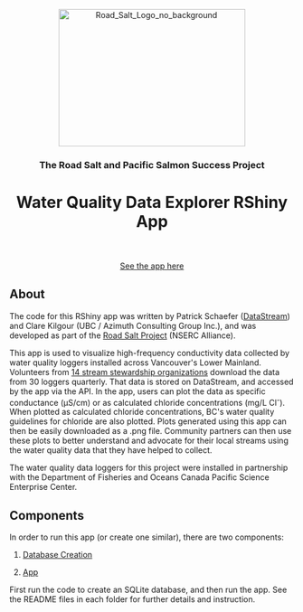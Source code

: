 <p align="center">
<img width="330" height="243" alt="Road_Salt_Logo_no_background" src="https://github.com/user-attachments/assets/ce0bc499-e2bb-44fa-aa2b-e190f03c90b6" />
</p>
<h3 align="center">The Road Salt and Pacific Salmon Success Project</h3>
<h1 align="center">
  <a>Water Quality Data Explorer RShiny App</a>
  <br><br>
  </h1>
<p align="center">
  <a href="https://psecengagement.shinyapps.io/WaterQualityRShinyApp/">
    See the app here
  </a>
</p>

<h2>About</h2>
<p>
The code for this RShiny app was written by Patrick Schaefer (<a href="https://datastream.org/en-ca/">DataStream</a>) and Clare Kilgour (UBC / Azimuth Consulting Group Inc.), and was developed as part of the <a href = "https://www.theroadsaltproject.com">Road Salt Project</a> (NSERC Alliance).

This app is used to visualize high-frequency conductivity data collected by water quality loggers installed across Vancouver's Lower Mainland. Volunteers from <a href="https://www.theroadsaltproject.com/volunteers">14 stream stewardship organizations</a> download the data from 30 loggers quarterly. That data is stored on DataStream, and accessed by the app via the API. In the app, users can plot the data as specific conductance (μS/cm) or as calculated chloride concentrations (mg/L Cl<sup>-</sup>). When plotted as calculated chloride concentrations, BC's water quality guidelines for chloride are also plotted. Plots generated using this app can then be easily downloaded as a .png file. Community partners can then use these plots to better understand and advocate for their local streams using the water quality data that they have helped to collect. 

The water quality data loggers for this project were installed in partnership with the Department of Fisheries and Oceans Canada Pacific Science Enterprise Center. 
</p>

<h2>Components</h2>
<p>
In order to run this app (or create one similar), there are two components: 

  1. [Database Creation](https://github.com/clarekilgour/RSP-Water-Quality-Explorer-RShiny-App/tree/main/Data)
     
  3. [App](https://github.com/clarekilgour/RSP-Water-Quality-Explorer-RShiny-App/tree/main/App)

First run the code to create an SQLite database, and then run the app. See the README files in each folder for further details and instruction.
</p>
